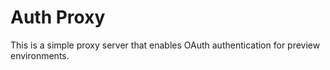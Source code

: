 # Auth Proxy

This is a simple proxy server that enables OAuth authentication for preview environments.
